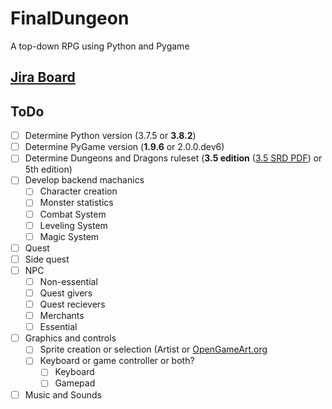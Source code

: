 # FinalDungeon
A top-down RPG using Python and Pygame

## [Jira Board](https://finaldungeon.atlassian.net/)

## ToDo
- [ ] Determine Python version (3.7.5 or __3.8.2__)
- [ ] Determine PyGame version (__1.9.6__ or 2.0.0.dev6)
- [ ] Determine Dungeons and Dragons ruleset (__3.5 edition__ ([3.5 SRD PDF](http://www.easydamus.com/D&D_Compendium_and_House_Rules.pdf)) or 5th edition)
- [ ] Develop backend machanics
  - [ ] Character creation
  - [ ] Monster statistics
  - [ ] Combat System
  - [ ] Leveling System
  - [ ] Magic System
- [ ] Quest
- [ ] Side quest
- [ ] NPC
  - [ ] Non-essential
  - [ ] Quest givers
  - [ ] Quest recievers
  - [ ] Merchants
  - [ ] Essential
- [ ] Graphics and controls
  - [ ] Sprite creation or selection (Artist or [OpenGameArt.org](https://opengameart.org)
  - [ ] Keyboard or game controller or both?
    - [ ] Keyboard
    - [ ] Gamepad
- [ ] Music and Sounds
